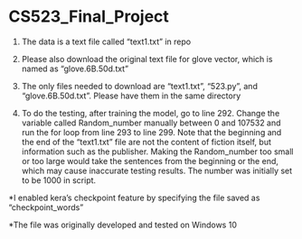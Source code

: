 # CS523_Final_Project
1. The data is a text file called “text1.txt” in repo

2. Please also download the original text file for glove vector, which is named as “glove.6B.50d.txt”

3. The only files needed to download are “text1.txt”, “523.py”, and “glove.6B.50d.txt”. Please have them in the same directory

4. To do the testing, after training the model, go to line 292. Change the variable called Random_number manually between 0 and 107532 and run the for loop from line 293 to line 299. Note that the beginning and the end of the “text1.txt” file are not the content of fiction itself, but information such as the publisher. Making the Random_number too small or too large would take the sentences from the beginning or the end, which may cause inaccurate testing results. The number was initially set to be 1000 in script.

*I enabled kera’s checkpoint feature by specifying the file saved as “checkpoint_words”

*The file was originally developed and tested on Windows 10

